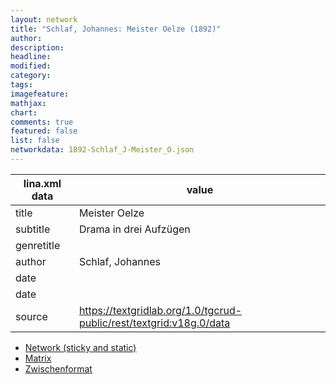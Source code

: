 ```yaml
---
layout: network
title: "Schlaf, Johannes: Meister Oelze (1892)"
author:
description:
headline:
modified:
category:
tags:
imagefeature: 
mathjax: 
chart: 
comments: true
featured: false
list: false
networkdata: 1892-Schlaf_J-Meister_O.json
---
```

lina.xml data  | value
------------- | -------------
title|Meister Oelze
subtitle|Drama in drei Aufzügen
genretitle|
author|Schlaf, Johannes
date|
date|
source|https://textgridlab.org/1.0/tgcrud-public/rest/textgrid:v18g.0/data


* [Network (sticky and static)](/network248)
* [Matrix](/matrix248)
* [Zwischenformat](/lina248 )
